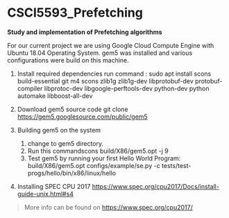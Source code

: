 # CSCI5593_Prefetching
**Study and implementation of Prefetching algorithms**

For our current project we are using Google Cloud Compute Engine with Ubuntu 18.04 Operating System.
gem5 was installed and various configurations were build on this machine.

1. Install required dependencies
run command :
sudo apt install scons build-essential git m4 scons zlib1g zlib1g-dev libprotobuf-dev protobuf-compiler libprotoc-dev libgoogle-perftools-dev python-dev python automake libboost-all-dev

2. Download gem5 source code
git clone https://gem5.googlesource.com/public/gem5

3. Building gem5 on the system
   1. change to gem5 directory.
   1. Run this commandscons build/X86/gem5.opt -j 9
   1. Test gem5 by running your first Hello World Program: build/X86/gem5.opt configs/example/se.py -c tests/test-progs/hello/bin/x86/linux/hello
   
4. Installing SPEC CPU 2017
https://www.spec.org/cpu2017/Docs/install-guide-unix.html#s4
> More info can be found on 
https://www.spec.org/cpu2017/


